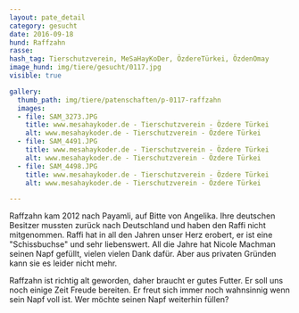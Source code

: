 ```yaml
---
layout: pate_detail
category: gesucht
date: 2016-09-18
hund: Raffzahn
rasse:
hash_tag: Tierschutzverein, MeSaHayKoDer, ÖzdereTürkei, ÖzdenOmay
image_hund: img/tiere/gesucht/0117.jpg
visible: true

gallery:
  thumb_path: img/tiere/patenschaften/p-0117-raffzahn
  images:
  - file: SAM_3273.JPG
    title: www.mesahaykoder.de - Tierschutzverein - Özdere Türkei
    alt: www.mesahaykoder.de - Tierschutzverein - Özdere Türkei
  - file: SAM_4491.JPG
    title: www.mesahaykoder.de - Tierschutzverein - Özdere Türkei
    alt: www.mesahaykoder.de - Tierschutzverein - Özdere Türkei
  - file: SAM_4498.JPG
    title: www.mesahaykoder.de - Tierschutzverein - Özdere Türkei
    alt: www.mesahaykoder.de - Tierschutzverein - Özdere Türkei

---
```


Raffzahn kam 2012 nach Payamli, auf Bitte von Angelika. Ihre deutschen Besitzer mussten zurück nach Deutschland und haben den Raffi nicht mitgenommen.
Raffi hat in all den Jahren unser Herz erobert, er ist eine "Schissbuchse" und sehr liebenswert. All die Jahre hat Nicole Machman seinen Napf gefüllt, vielen vielen Dank dafür.
Aber aus privaten Gründen kann sie es leider nicht mehr.

Raffzahn ist richtig alt geworden, daher braucht er gutes Futter. Er soll uns noch einige Zeit Freude bereiten.
Er freut sich immer noch wahnsinnig wenn sein Napf voll ist. Wer möchte seinen Napf weiterhin füllen?
